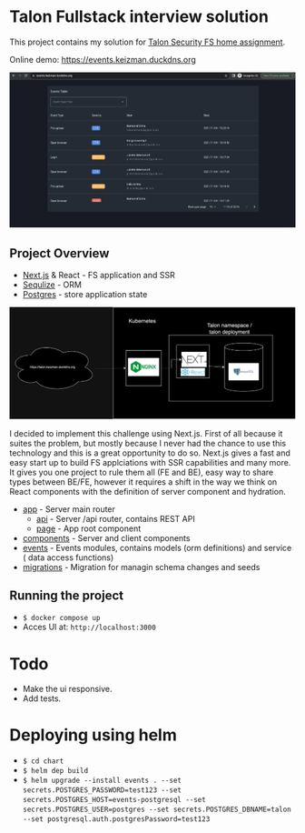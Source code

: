 # Talon Fullstack interview solution

This project contains my solution for [Talon Security FS home assignment](./talon_fullstack_assignment/).

Online demo: https://events.keizman.duckdns.org

![Events table](events.png)

## Project Overview

- [Next.js](https://nextjs.org/) & React - FS application and SSR
- [Sequlize](https://sequelize.org/) - ORM
- [Postgres](https://www.postgresql.org/) - store application state

![Arechitecture](./draw.png)

I decided to implement this challenge using Next.js. First of all because it suites the problem, but mostly because I never had the chance to use this technology and this is a great opportunity to do so. Next.js gives a fast and easy start up to build FS applciations with SSR capabilities and many more. It gives you one project to rule them all (FE and BE), easy way to share types between BE/FE, however it requires a shift in the way we think on React components with the definition of server component and hydration.

- [app](./src/app/) - Server main router
  - [api](./src/app/api) - Server /api router, contains REST API
  - [page](./src/app/page.tsx) - App root component
- [components](./src/components/) - Server and client components
- [events](./src/events/) - Events modules, contains models (orm definitions) and service ( data access functions)
- [migrations](./src/migrations/) - Migration for managin schema changes and seeds

## Running the project

- `$ docker compose up`
- Acces UI at: `http://localhost:3000`

# Todo

- Make the ui responsive.
- Add tests.

# Deploying using helm

- `$ cd chart`
- `$ helm dep build`
- `$ helm upgrade --install events . --set secrets.POSTGRES_PASSWORD=test123 --set secrets.POSTGRES_HOST=events-postgresql --set secrets.POSTGRES_USER=postgres --set secrets.POSTGRES_DBNAME=talon --set postgresql.auth.postgresPassword=test123`
